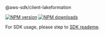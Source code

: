@aws-sdk/client-lakeformation

[![NPM version](https://img.shields.io/npm/v/@aws-sdk/client-lakeformation/beta.svg)](https://www.npmjs.com/package/@aws-sdk/client-lakeformation)
[![NPM downloads](https://img.shields.io/npm/dm/@aws-sdk/client-lakeformation.svg)](https://www.npmjs.com/package/@aws-sdk/client-lakeformation)

For SDK usage, please step to [SDK reademe](https://github.com/aws/aws-sdk-js-v3).

